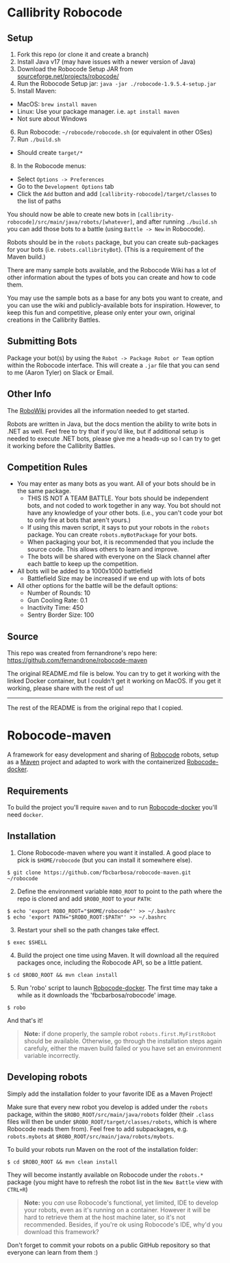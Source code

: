 # Callibrity Robocode

## Setup

1. Fork this repo (or clone it and create a branch)
2. Install Java v17 (may have issues with a newer version of Java)
3. Download the Robocode Setup JAR from [sourceforge.net/projects/robocode/](https://sourceforge.net/projects/robocode/files/robocode/1.9.5.2/robocode-1.9.5.4-setup.jar/download)
4. Run the Robocode Setup jar:
`java -jar ./robocode-1.9.5.4-setup.jar`
5. Install Maven:
  - MacOS: `brew install maven`
  - Linux: Use your package manager. i.e. `apt install maven`
  - Not sure about Windows
6. Run Robocode:
`~/robocode/robocode.sh` (or equivalent in other OSes)
7. Run `./build.sh`
  - Should create `target/*`
8. In the Robocode menus:
  - Select `Options -> Preferences`
  - Go to the `Development Options` tab
  - Click the `Add` button and add `[callibrity-robocode]/target/classes` to the list of paths

You should now be able to create new bots in `[callibrity-robocode]/src/main/java/robots/[whatever]`, and after running `./build.sh` you can add those bots to a battle (using `Battle -> New` in Robocode). 

Robots should be in the `robots` package, but you can create sub-packages for your bots (i.e. `robots.callibrityBot`). (This is a requirement of the Maven build.)

There are many sample bots available, and the Robocode Wiki has a lot of other information about the types of bots you can create and how to code them.

You may use the sample bots as a base for any bots you want to create, and you can use the wiki and publicly-available bots for inspiration. However, to keep this fun and competitive, please only enter your own, original creations in the Callibrity Battles.

## Submitting Bots

Package your bot(s) by using the `Robot -> Package Robot or Team` option within the Robocode interface. This will create a `.jar` file that you can send to me (Aaron Tyler) on Slack or Email.

## Other Info
The [RoboWiki](https://robowiki.net/wiki/Main_Page) provides all the information needed to get started.

Robots are written in Java, but the docs mention the ability to write bots in .NET as well. Feel free to try that if you'd like, but if additional setup is needed to execute .NET bots, please give me a heads-up so I can try to get it working before the Callibrity Battles.

## Competition Rules
- You may enter as many bots as you want. All of your bots should be in the same package.
  - THIS IS NOT A TEAM BATTLE. Your bots should be independent bots, and not coded to work together in any way. You bot should not have any knowledge of your other bots. (i.e., you can't code your bot to only fire at bots that aren't yours.)
  - If using this maven script, it says to put your robots in the `robots` package. You can create `robots.myBotPackage` for your bots.
  - When packaging your bot, it is recommended that you include the source code. This allows others to learn and improve.
  - The bots will be shared with everyone on the Slack channel after each battle to keep up the competition.
- All bots will be added to a 1000x1000 battlefield
  - Battlefield Size may be increased if we end up with lots of bots
- All other options for the battle will be the default options:
  - Number of Rounds: 10
  - Gun Cooling Rate: 0.1
  - Inactivity Time: 450
  - Sentry Border Size: 100



## Source
This repo was created from fernandrone's repo here:
https://github.com/fernandrone/robocode-maven

The original README.md file is below. You can try to get it working with the linked Docker container, but I couldn't get it working on MacOS. If you get it working, please share with the rest of us!

---

The rest of the README is from the original repo that I copied.

# Robocode-maven

A framework for easy development and sharing of [Robocode](http://robocode.sourceforge.net/) robots, setup as a [Maven](https://maven.apache.org/) project and adapted to work with the containerized [Robocode-docker](https://github.com/fbcbarbosa/robocode-docker).

## Requirements

To build the project you'll require `maven` and to run [Robocode-docker](https://github.com/fbcbarbosa/robocode-docker) you'll need `docker`.

## Installation

1. Clone Robocode-maven where you want it installed. A good place to pick is `$HOME/robocode` (but you can install it somewhere else).

  ```
  $ git clone https://github.com/fbcbarbosa/robocode-maven.git ~/robocode
  ```

2. Define the environment variable `ROBO_ROOT` to point to the path where the repo is cloned and add `$ROBO_ROOT` to your `PATH`:

  ```
  $ echo 'export ROBO_ROOT="$HOME/robocode"' >> ~/.bashrc 
  $ echo 'export PATH="$ROBO_ROOT:$PATH"' >> ~/.bashrc
  ```
  
3. Restart your shell so the path changes take effect.

  ```
  $ exec $SHELL
  ```

4. Build the project one time using Maven. It will download all the required packages once, including the Robocode API, so be a little patient.

  ```
  $ cd $ROBO_ROOT && mvn clean install
  ```

5. Run 'robo' script to launch [Robocode-docker](https://github.com/fbcbarbosa/robocode-docker). The first time may take a while as it downloads the 'fbcbarbosa/robocode' image.

  ```
  $ robo
  ```

And that's it! 

> **Note:** if done properly, the sample robot `robots.first.MyFirstRobot` should be available. Otherwise, go through the installation steps again carefuly, either the maven build failed or you have set an environment variable incorrectly.
  
## Developing robots

Simply add the installation folder to your favorite IDE as a Maven Project! 

Make sure that every new robot you develop is added under the `robots` package, within the `$ROBO_ROOT/src/main/java/robots` folder (their `.class` files will then be under `$ROBO_ROOT/target/classes/robots`, which is where Robocode reads them from). Feel free to add subpackages, e.g. `robots.mybots` at `$ROBO_ROOT/src/main/java/robots/mybots`.

To build your robots run Maven on the root of the installation folder:

```
$ cd $ROBO_ROOT && mvn clean install
```

They will become instantly available on Robocode under the `robots.*` package (you might have to refresh the robot list in the `New Battle` view with `CTRL+R`)

> **Note:** you *can* use Robocode's functional, yet limited, IDE to develop your robots, even as it's running on a container. However it will be hard to retrieve them at the host machine later, so it's not recommended. Besides, if you're ok using Robocode's IDE, why'd you download this framework?

Don't forget to commit your robots on a public GitHub repository so that everyone can learn from them :)
